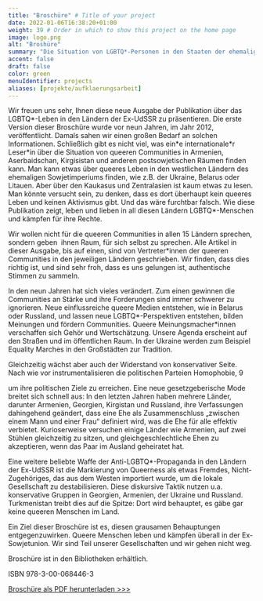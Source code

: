 ```yaml
---
title: "Broschüre" # Title of your project
date: 2022-01-06T16:38:20+01:00
weight: 39 # Order in which to show this project on the home page
image: logo.png
alt: "Broshüre"
summary: "Die Situation von LGBTQ*-Personen in den Staaten der ehemaligen UdSSR, 2021"
accent: false
draft: false
color: green
menuIdentifier: projects
aliases: [projekte/aufklaerungsarbeit]
---
```

Wir freuen uns sehr, Ihnen diese neue Ausgabe der Publikation über das LGBTQ\*-Leben in den Ländern der Ex-UdSSR zu präsentieren. Die erste Version dieser Broschüre wurde vor neun Jahren, im Jahr 2012, veröffentlicht. Damals sahen wir einen großen Bedarf an solchen Informationen. Schließlich gibt es nicht viel, was ein\*e internationale\*r Leser\*in über die Situation von queeren Communities in Armenien, Aserbaidschan, Kirgisistan und anderen postsowjetischen Räumen finden kann. Man kann etwas über queeres Leben in den westlichen Ländern des ehemaligen Sowjetimperiums finden, wie z.B. der Ukraine, Belarus oder Litauen. Aber über den Kaukasus und Zentralasien ist kaum etwas zu lesen. Man könnte versucht sein, zu denken, dass es dort überhaupt kein queeres Leben und keinen Aktivismus gibt. Und das wäre furchtbar falsch. Wie diese Publikation zeigt, leben und lieben in all diesen Ländern LGBTQ\*-Menschen und kämpfen für ihre Rechte.

Wir wollen nicht für die queeren Communities in allen 15 Ländern sprechen, sondern geben  ihnen Raum, für sich selbst zu sprechen. Alle Artikel in dieser Ausgabe, bis auf einen, sind von Vertreter\*innen der queeren Communities in den jeweiligen Ländern geschrieben. Wir finden, dass dies richtig ist, und sind sehr froh, dass es uns gelungen ist, authentische Stimmen zu sammeln.

In den neun Jahren hat sich vieles verändert. Zum einen gewinnen die Communities an Stärke und ihre Forderungen sind immer schwerer zu ignorieren. Neue einflussreiche queere Medien entstehen, wie in Belarus oder Russland, und lassen neue LGBTQ\*-Perspektiven entstehen, bilden Meinungen und fördern Communities. Queere Meinungsmacher\*innen verschaffen sich Gehör und Wertschätzung. Unsere Agenda erscheint auf den Straßen und im öffentlichen Raum. In der Ukraine werden zum Beispiel Equality Marches in den Großstädten zur Tradition.

Gleichzeitig wächst aber auch der Widerstand von konservativer Seite. Nach wie vor instrumentalisieren die politischen Parteien Homophobie, 9

um ihre politischen Ziele zu erreichen. Eine neue gesetzgeberische Mode breitet sich schnell aus: In den letzten Jahren haben mehrere Länder, darunter Armenien, Georgien, Kirgistan und Russland, ihre Verfassungen dahingehend geändert, dass eine Ehe als Zusammenschluss „zwischen einem Mann und einer Frau“ definiert wird, was die Ehe für alle effektiv verbietet. Kurioserweise versuchen einige Länder wie Armenien, auf zwei Stühlen gleichzeitig zu sitzen, und gleichgeschlechtliche Ehen zu akzeptieren, wenn das Paar im Ausland geheiratet hat.

Eine weitere beliebte Waffe der Anti-LGBTQ\*-Propaganda in den Ländern der Ex-UdSSR ist die Markierung von Queerness als etwas Fremdes, Nicht-Zugehöriges, das aus dem Westen importiert wurde, um die lokale Gesellschaft zu destabilisieren. Diese diskursive Taktik nutzen u.a. konservative Gruppen in Georgien, Armenien, der Ukraine und Russland. Turkmenistan treibt dies auf die Spitze: Dort wird behauptet, es gäbe gar keine queeren Menschen im Land.

Ein Ziel dieser Broschüre ist es, diesen grausamen Behauptungen entgegenzuwirken. Queere Menschen leben und kämpfen überall in der Ex-Sowjetunion. Wir sind Teil unserer Gesellschaften und wir gehen nicht weg. 

Broschüre ist in den Bibliotheken erhältlich. 

ISBN 978-3-00-068446-3

[Broschüre als PDF herunterladen >>>](http://quarteera.de/Quarteera_Die%20Situation_von_LGBTQ.pdf)